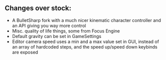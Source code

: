 ## Changes over stock:
- A BulletSharp fork with a much nicer kinematic character controller and an API giving you way more control
- Misc. quality of life things, some from Focus Engine
- Default gravity can be set in GameSettings
- Editor camera speed uses a min and a max value set in GUI, instead of an array of hardcoded steps, and the speed up/speed down keybinds are exposed